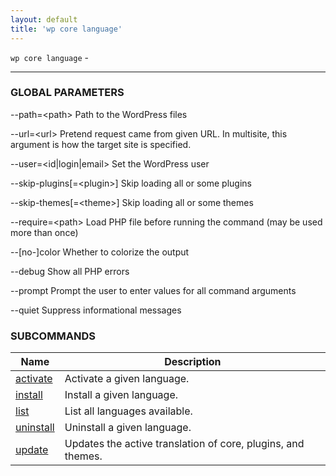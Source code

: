 ```yaml
---
layout: default
title: 'wp core language'
---
```


`wp core language` - 

<hr />



### GLOBAL PARAMETERS

  \--path=&lt;path&gt;
      Path to the WordPress files

  \--url=&lt;url&gt;
      Pretend request came from given URL. In multisite, this argument is how the target site is specified.

  \--user=&lt;id|login|email&gt;
      Set the WordPress user

  \--skip-plugins[=&lt;plugin&gt;]
      Skip loading all or some plugins

  \--skip-themes[=&lt;theme&gt;]
      Skip loading all or some themes

  \--require=&lt;path&gt;
      Load PHP file before running the command (may be used more than once)

  \--[no-]color
      Whether to colorize the output

  \--debug
      Show all PHP errors

  \--prompt
      Prompt the user to enter values for all command arguments

  \--quiet
      Suppress informational messages



### SUBCOMMANDS

<table>
	<thead>
	<tr>
		<th>Name</th>
		<th>Description</th>
	</tr>
	</thead>
	<tbody>
		<tr>
			<td><a href="/commands/core/language/activate/">activate</a></td>
			<td>Activate a given language.</td>
		</tr>
		<tr>
			<td><a href="/commands/core/language/install/">install</a></td>
			<td>Install a given language.</td>
		</tr>
		<tr>
			<td><a href="/commands/core/language/list/">list</a></td>
			<td>List all languages available.</td>
		</tr>
		<tr>
			<td><a href="/commands/core/language/uninstall/">uninstall</a></td>
			<td>Uninstall a given language.</td>
		</tr>
		<tr>
			<td><a href="/commands/core/language/update/">update</a></td>
			<td>Updates the active translation of core, plugins, and themes.</td>
		</tr>
	</tbody>
</table>
